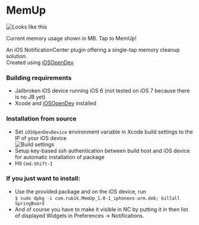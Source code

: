 MemUp
=====
![Looks like this](http://i.imgur.com/JEX5sez.png)

Current memory usage shown in MB. Tap to MemUp!

An iOS NotificationCenter plugin offering a single-tap memory cleanup solution.  
Created using [iOSOpenDev](https://github.com/kokoabim/iOSOpenDev).

### Building requirements
* Jailbroken iOS device running iOS 6 (not tested on iOS 7 because there is no JB yet)  
* Xcode and [iOSOpenDev](http://iosopendev.com/download/) installed  

### Installation from source
* Set `iOSOpenDevDevice` environment variable in Xcode build settings to the IP of your iOS device  
  ![Build settings](http://i.imgur.com/t8UpZ2N.png)
* Setup key-based ssh authentication between build host and iOS device for automatic installation of package  
* Hit `Cmd-Shift-I`

### If you just want to install:
* Use the provided package and on the iOS device, run  
`$ sudo dpkg -i com.rub1k.MemUp_1.0-1_iphoneos-arm.deb; killall SpringBoard`  
* And of course you have to make it visible in NC by putting it in then list of displayed Widgets in Preferences -> Notifications.
